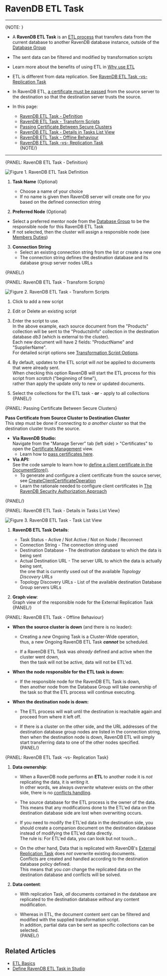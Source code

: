 ﻿# RavenDB ETL Task
---

{NOTE: }

* A **RavenDB ETL Task** is an [ETL process](../../../../server/ongoing-tasks/etl/basics#basics) 
  that transfers data from the current database to another RavenDB database instance, 
  outside of the [Database Group](../../../../studio/database/settings/manage-database-group)  

* The sent data can be filtered and modified by transformation scripts  

* Learn more about the benefits of using ETL in [Why use ETL](../../../../server/ongoing-tasks/etl/basics#why-use-etl)  

* ETL is different from data replication. See [RavenDB ETL Task -vs- Replication Task](../../../../studio/database/tasks/ongoing-tasks/ravendb-etl-task#ravendb-etl-task--vs--replication-task)  

* In RavenDB ETL, [a certificate must be passed](../../../../studio/database/tasks/ongoing-tasks/ravendb-etl-task#passing-certificate) from the source server to the destination so that the destination server trusts the source.  

* In this page:  
  * [RavenDB ETL Task - Definition](../../../../studio/database/tasks/ongoing-tasks/ravendb-etl-task#ravendb-etl-task---definition)  
  * [RavenDB ETL Task - Transform Scripts](../../../../studio/database/tasks/ongoing-tasks/ravendb-etl-task#ravendb-etl-task---transform-scripts)  
  * [Passing Certificate Between Secure Clusters](../../../../studio/database/tasks/ongoing-tasks/ravendb-etl-task#passing-certificate-between-secure-clusters)  
  * [RavenDB ETL Task - Details in Tasks List View](../../../../studio/database/tasks/ongoing-tasks/ravendb-etl-task#ravendb-etl-task---details-in-tasks-list-view)  
  * [RavenDB ETL Task - Offline Behaviour](../../../../studio/database/tasks/ongoing-tasks/ravendb-etl-task#ravendb-etl-task---offline-behaviour)  
  * [RavenDB ETL Task -vs- Replication Task](../../../../studio/database/tasks/ongoing-tasks/ravendb-etl-task#ravendb-etl-task--vs--replication-task)  
{NOTE/}

---

{PANEL: RavenDB ETL Task - Definition}

![Figure 1. RavenDB ETL Task Definition](images/ravendb-etl-task-1.png "Create New RavenDB ETL Task")

1. **Task Name** (Optional)  
   * Choose a name of your choice  
   * If no name is given then RavenDB server will create one for you based on the defined connection string  

2. **Preferred Node** (Optional)  
  * Select a preferred mentor node from the [Database Group](../../../../studio/database/settings/manage-database-group) to be the responsible node for this RavenDB ETL Task  
  * If not selected, then the cluster will assign a responsible node (see [Members Duties](../../../../studio/database/settings/manage-database-group#database-group-topology---members-duties))  

3. **Connection String**  
   * Select an existing connection string from the list or create a new one  
   * The connection string defines the destination database and its database group server nodes URLs  

{PANEL/}

{PANEL: RavenDB ETL Task - Transform Scripts}

![Figure 2. RavenDB ETL Task - Transform Scripts](images/ravendb-etl-task-2.png "RavenDB ETL Task - Transform Scripts")

1. Click to add a new script  

2. Edit or Delete an existing script  

3. Enter the script to use.  
   In the above example, each source document from the "Products" collection will be sent to the "ProductsInfo" collection in the destination database *db3* 
   (which is external to the cluster).  
   Each new document will have 2 fields: "ProductName" and "SupplierName".  
   For detailed script options see [Transformation Script Options](../../../../server/ongoing-tasks/etl/raven#transformation-script-options).  

4. By default, updates to the ETL script will _not_ be applied to documents that were already sent.  
   When checking this option RavenDB will start the ETL process for this script from _scratch_ ("beginning of time"),  
   rather than apply the update only to new or updated documents.  

5. Select the collections for the ETL task - **or** - apply to all collections  
{PANEL/}

{PANEL: Passing Certificate Between Secure Clusters}

**Pass Certificate from Source Cluster to Destination Cluster**  
  This step must be done if connecting *to a another cluster* so that the destination cluster trusts the source.  

  * **Via RavenDB Studio:**  
    Navigate from the "Manage Server" tab (left side) > "Certificates" to open the [Certificate Management](../../../../server/security/authentication/certificate-management) view.  
     - Learn how to [pass certificates here](../../../../server/security/authentication/certificate-management#enabling-communication-between-servers-importing-and-exporting-certificates).  
  * **Via API:**  
    See the code sample to learn how to [define a client certificate in the DocumentStore()](../../../../client-api/creating-document-store).  
     - To generate and configure a client certificate from the source server, see [CreateClientCertificateOperation](../../../../client-api/operations/server-wide/certificates/create-client-certificate)
     - Learn the rationale needed to configure client certificates in [The RavenDB Security Authorization Approach](../../../../server/security/authentication/certificate-management#the-ravendb-security-authorization-approach)


{PANEL/}

{PANEL: RavenDB ETL Task - Details in Tasks List View}

![Figure 3. RavenDB ETL Task - Task List View](images/ravendb-etl-task-3.png "Tasks List View Details")

1. **RavenDB ETL Task Details**:
   *  Task Status - Active / Not Active / Not on Node / Reconnect  
   *  Connection String - The connection string used  
   *  Destination Database - The destination database to which the data is being sent  
   *  Actual Destination URL - The server URL to which the data is actually being sent,  
      the one that is currently used out of the available _Topology Discovery URLs_  
   *  Topology Discovery URLs - List of the available destination Database Group servers URLs  

2. **Graph view**:  
   Graph view of the responsible node for the External Replication Task  
{PANEL/}

{PANEL: RavenDB ETL Task - Offline Behaviour}

* **When the source cluster is down** (and there is no leader):  

  * Creating a _new_ Ongoing Task is a Cluster-Wide operation,  
    thus, a new Ongoing RavenDB ETL Task ***cannot*** be scheduled.  

  * If a RavenDB ETL Task was _already_ defined and active when the cluster went down,  
    then the task will not be active, data will not be ETL'ed.  

* **When the node responsible for the ETL task is down:**  

  * If the responsible node for the RavenDB ETL Task is down,  
    then another node from the Database Group will take ownership of the task so that the ETL process will continue executing.  

* **When the destination node is down:**  

  * The ETL process will wait until the destination is reachable again and proceed from where it left off.  

  * If there is a cluster on the other side, and the URL addresses of the destination database group nodes are listed in the connection string, 
    then when the destination node is down, RavenDB ETL will simply start transferring data to one of the other nodes specified.  
{PANEL/}

{PANEL: RavenDB ETL Task -vs- Replication Task}

1. **Data ownership**:  

    * When a RavenDB node performs an **ETL** to another node it is _not_ replicating the data, it is _writing_ it.  
      In other words, we always _overwrite_ whatever exists on the other side, there is no [conflicts handling](../../../../studio/database/settings/conflict-resolution).  

    * The source database for the ETL process is the owner of the data.  
      This means that any modifications done to the ETL'ed data on the destination database side are lost when overwriting occurs.  

    * If you need to modify the ETL'ed data in the destination side, you should create a companion document on the destination database instead of modifying the ETL'ed data directly.  
      The rule is: For ETL'ed data, you can look but not touch...  

    * On the other hand, Data that is replicated with RavenDB's [External Replication Task](../../../../studio/database/tasks/ongoing-tasks/external-replication-task) does _not_ overwrite existing documents.  
      Conflicts are created and handled according to the destination database policy defined.  
      This means that you _can_ change the replicated data on the destination database and conflicts will be solved.  

2. **Data content**:  

    * With replication Task, _all_ documents contained in the database are replicated to the destination database _without_ any content modification.  

    * Whereas in ETL, the document content sent can be filtered and modified with the supplied transformation script.  
      In addition, partial data can be sent as specific collections can be selected.  
{PANEL/}

## Related Articles

- [ETL Basics](../../../../server/ongoing-tasks/etl/raven)  
- [Define RavenDB ETL Task in Studio](../../../../studio/database/tasks/ongoing-tasks/ravendb-etl-task)  
